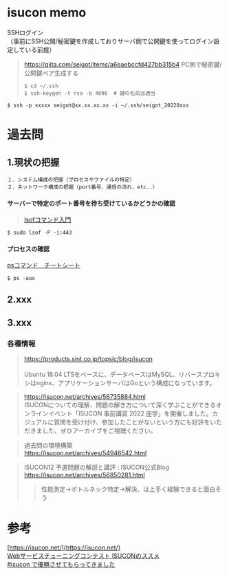 # isucon memo

SSHログイン<br>
（事前にSSH公開/秘密鍵を作成しておりサーバ側で公開鍵を使ってログイン設定している前提）<br>

> https://qiita.com/seigot/items/a6eaebccfd427bb315b4
> PC側で秘密鍵/公開鍵ペア生成する
>```
>$ cd ~/.ssh
>$ ssh-keygen -t rsa -b 4096  # 鍵の名前は適当
>```

```
$ ssh -p xxxxx seigot@xx.xx.xx.xx -i ~/.ssh/seigot_20220xxx
```

# 過去問



## 1.現状の把握

```
１．システム構成の把握（プロセスやファイルの特定）
２．ネットワーク構成の把握（port番号、通信の流れ、etc..）
```

#### サーバーで特定のポート番号を待ち受けているかどうかの確認
> [lsofコマンド入門](https://qiita.com/hypermkt/items/905139168b0bc5c28ef2)

```
$ sudo lsof -P -i:443
```

#### プロセスの確認

[psコマンド　チートシート](https://qiita.com/Higemal/items/6a1f2b4b870d67f67e4e)

```
$ ps -aux
```



## 2.xxx
## 3.xxx

### 各種情報

> https://products.sint.co.jp/topsic/blog/isucon<br> <br>
> Ubuntu 18.04 LTSをベースに、データベースはMySQL、リバースプロキシはnginx、アプリケーションサーバはGoという構成になっています。<br>

> https://isucon.net/archives/56735884.html <br>
> ISUCONについての理解、問題の解き方について深く学ぶことができるオンラインイベント「ISUCON 事前講習 2022 座学」を開催しました。カジュアルに質問を受け付け、参加したことがないという方にも好評をいただきました、ぜひアーカイブをご視聴ください。 

> 過去問の環境構築 <br>
> https://isucon.net/archives/54946542.html

> ISUCON12 予選問題の解説と講評 : ISUCON公式Blog
> https://isucon.net/archives/56850281.html
>> 性能測定→ボトルネック特定→解決、は上手く経験できると面白そう

# 参考

[https://isucon.net/](https://isucon.net/)<br>
[Webサービスチューニングコンテスト ISUCONのススメ](https://www.amazon.co.jp/Web%E3%82%B5%E3%83%BC%E3%83%93%E3%82%B9%E3%83%81%E3%83%A5%E3%83%BC%E3%83%8B%E3%83%B3%E3%82%B0%E3%82%B3%E3%83%B3%E3%83%86%E3%82%B9%E3%83%88-ISUCON%E3%81%AE%E3%82%B9%E3%82%B9%E3%83%A1-%E6%8A%80%E8%A1%93%E3%81%AE%E6%B3%89%E3%82%B7%E3%83%AA%E3%83%BC%E3%82%BA%EF%BC%88NextPublishing%EF%BC%89-%E4%B8%8B%E7%94%B0-%E9%9B%84%E5%A4%A7/dp/4844379305)<br>
[#isucon で優勝させてもらってきました](https://songmu.jp/riji/archives/2011/08/isucon.html)<br>
